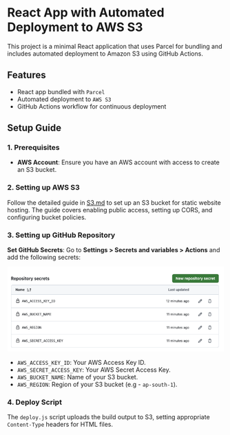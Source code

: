 # React App with Automated Deployment to AWS S3

This project is a minimal React application that uses Parcel for bundling and includes automated deployment to Amazon S3 using GitHub Actions.

## Features

- React app bundled with `Parcel`
- Automated deployment to `AWS S3`
- GitHub Actions workflow for continuous deployment

## Setup Guide

### 1. Prerequisites
- **AWS Account**: Ensure you have an AWS account with access to create an S3 bucket.

### 2. Setting up AWS S3

Follow the detailed guide in [S3.md](./S3.md) to set up an S3 bucket for static website hosting. The guide covers enabling public access, setting up CORS, and configuring bucket policies.

### 3. Setting up GitHub Repository

**Set GitHub Secrets**:
Go to **Settings > Secrets and variables > Actions** and add the following secrets:

![Secrets](./images/screts.png)

- `AWS_ACCESS_KEY_ID`: Your AWS Access Key ID.
- `AWS_SECRET_ACCESS_KEY`: Your AWS Secret Access Key.
- `AWS_BUCKET_NAME`: Name of your S3 bucket.
- `AWS_REGION`: Region of your S3 bucket (e.g - `ap-south-1`).

### 4. Deploy Script

The `deploy.js` script uploads the build output to S3, setting appropriate `Content-Type` headers for HTML files.
